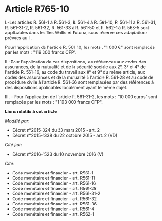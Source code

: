 # Article R765-10

I.-Les articles R. 561-1 à R. 561-3, R. 561-4 à R. 561-10, R. 561-11 à R. 561-31, R. 561-31-2,
R. 561-32, R. 561-33 à R. 561-50 et R. 562-1 à R. 563-5 sont applicables dans les îles Wallis et Futuna, sous réserve des
adaptations prévues au II. 

Pour l'application de l'article R. 561-10, les mots : "1 000 €" sont remplacés par les mots : "119 300 francs CFP". 

II.-Pour l'application de ces dispositions, les références aux codes des assurances, de la mutualité et de la sécurité
sociale aux 2°, 3° et 4° de l'article R. 561-16, au code du travail aux 8° et 9° du même article, aux codes des assurances et
de la mutualité à l'article R. 561-28 et au code de procédure civile à l'article R. 561-36 sont remplacées par des références
à des dispositions applicables localement ayant le même objet.

III. - Pour l'application de l'article R. 561-31-2, les mots : "10 000 euros" sont remplacés par les mots : "1 193 000 francs
CFP".

**Liens relatifs à cet article**

_Modifié par_:

  - Décret n°2015-324 du 23 mars 2015 - art. 2
  - Décret n°2015-1338 du 22 octobre 2015 - art. 2 (VD)

_Cité par_:

  - Décret n°2016-1523 du 10 novembre 2016 (V)

_Cite_:

  - Code monétaire et financier - art. R561-1
  - Code monétaire et financier - art. R561-11
  - Code monétaire et financier - art. R561-16
  - Code monétaire et financier - art. R561-28
  - Code monétaire et financier - art. R561-31-2
  - Code monétaire et financier - art. R561-32
  - Code monétaire et financier - art. R561-36
  - Code monétaire et financier - art. R561-4
  - Code monétaire et financier - art. R562-1
